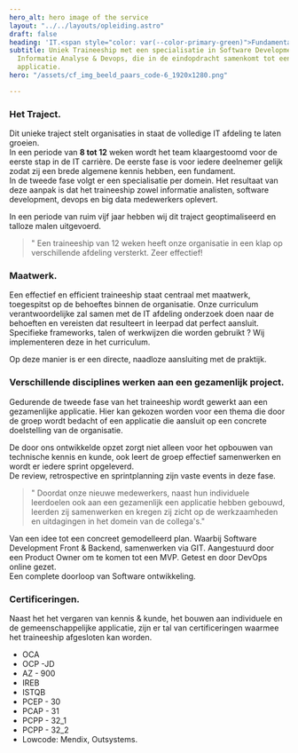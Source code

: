 ```yaml
---
hero_alt: hero image of the service
layout: "../../layouts/opleiding.astro"
draft: false
heading: 'IT.<span style="color: var(--color-primary-green)">Fundamentals</span>_'
subtitle: Uniek Traineeship met een specialisatie in Software Development, Big Data,
  Informatie Analyse & Devops, die in de eindopdracht samenkomt tot een Fullstack
  applicatie.
hero: "/assets/cf_img_beeld_paars_code-6_1920x1280.png"

---
```

### Het Traject.

Dit unieke traject stelt organisaties in staat de volledige IT afdeling te laten groeien.  
In een periode van **8 tot 12** weken wordt het team klaargestoomd voor de eerste stap in de IT carrière.  De eerste fase is voor iedere deelnemer gelijk zodat zij een brede algemene kennis hebben, een fundament.  
In de tweede fase volgt er een specialisatie per domein. Het resultaat van deze aanpak is dat het traineeship zowel informatie analisten, software development, devops en big data medewerkers oplevert.

In een periode van ruim vijf jaar hebben wij dit traject geoptimaliseerd en talloze malen uitgevoerd.

> " Een traineeship van 12 weken heeft onze organisatie in een klap op verschillende afdeling versterkt. Zeer effectief!

### Maatwerk.

Een effectief en efficient traineeship staat centraal met maatwerk, toegespitst op de behoeftes binnen de organisatie.  Onze  curriculum verantwoordelijke zal samen met de IT afdeling onderzoek doen naar de behoeften en vereisten dat resulteert in leerpad dat perfect aansluit.  
Specifieke frameworks, talen of werkwijzen die worden gebruikt ?  Wij implementeren deze in het curriculum.

Op deze manier is er een directe, naadloze aansluiting met de praktijk.

### Verschillende disciplines werken aan een gezamenlijk project.

Gedurende de tweede fase van het traineeship wordt gewerkt aan een gezamenlijke applicatie.  Hier kan gekozen worden voor een thema die door de groep wordt bedacht of een applicatie die aansluit op een concrete doelstelling van de organisatie.

De door ons ontwikkelde opzet zorgt niet alleen voor het opbouwen van technische kennis en kunde, ook leert de groep effectief samenwerken en wordt er iedere sprint opgeleverd.  
De review, retrospective en sprintplanning zijn vaste events in deze fase.

> " Doordat onze nieuwe medewerkers, naast hun individuele leerdoelen ook aan een gezamenlijk een applicatie hebben gebouwd, leerden zij samenwerken en kregen zij zicht op de werkzaamheden en uitdagingen in het domein van de collega's."

Van een idee tot een concreet gemodelleerd plan. Waarbij Software Development Front & Backend, samenwerken via GIT. Aangestuurd door een Product Owner om te komen tot een MVP. Getest en door DevOps online gezet.  
Een complete doorloop van Software ontwikkeling.

### Certificeringen.

Naast het  het vergaren van kennis & kunde,  het bouwen aan individuele en de gemeenschappelijke applicatie, zijn er tal van certificeringen waarmee het traineeship afgesloten kan worden.

* OCA
* OCP -JD
* AZ - 900
* IREB
* ISTQB
* PCEP - 30
* PCAP - 31
* PCPP - 32_1
* PCPP - 32_2
* Lowcode: Mendix, Outsystems.